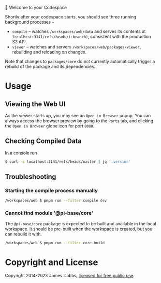 🎉 Welcome to your Codespace

Shortly after your codespace starts, you should see three running background
processes –

- `compile` – watches `/workspaces/web/data` and serves its contents at
  `localhost:3141/refs/heads/(:branch)`, consistent with the production S3 API.
- `viewer` – watches and servers `/workspaces/web/packages/viewer`, rebuilding
  and reloading on changes.

Note that changes to `packages/core` do not currently automatically trigger a 
rebuild of the package and its dependencies.

# Usage

## Viewing the Web UI

As the viewer starts up, you may see an `Open in Browser` popup. You can always
access the browser preview by going to the `Ports` tab, and clicking the 
`Open in Browser` globe icon for port `8080`.

## Checking Compiled Data

In a console run

```bash
$ curl -s localhost:3141/refs/heads/master | jq '.version'
```

## Troubleshooting

### Starting the compile process manually

```bash
/workspaces/web $ pnpm run --filter compile dev
```

### Cannot find module '@pi-base/core'

The `@pi-base/core` package is expected to be built and available in the local
workspace. It should be pre-built when the workspace is created, but you can
rebuild it with.

```bash
/workspaces/web $ pnpm run --filter core build
```

# Copyright and License

Copyright 2014-2023 James Dabbs, [licensed for free public use](./LICENSE.md).

